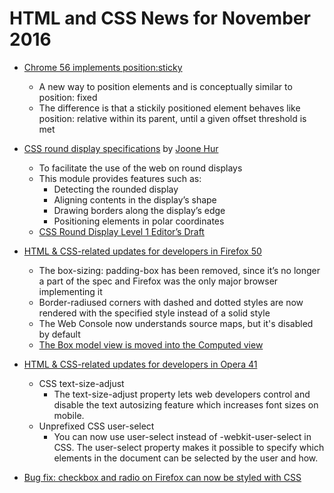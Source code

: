 # HTML and CSS News for November 2016

- [Chrome 56 implements position:sticky](https://www.chromestatus.com/feature/6190250464378880)
    + A new way to position elements and is conceptually similar to position: fixed
    + The difference is that a stickily positioned element behaves like position: relative within its parent, until a given offset threshold is met

- [CSS round display specifications](https://01.org/chromium/blogs/joone/2016/css-round-display-specifications) by [Joone Hur](https://twitter.com/joone)
    + To facilitate the use of the web on round displays
    + This module provides features such as:
        + Detecting the rounded display
        + Aligning contents in the display’s shape
        + Drawing borders along the display’s edge
        + Positioning elements in polar coordinates
    + [CSS Round Display Level 1
Editor’s Draft](https://drafts.csswg.org/css-round-display/)

- [HTML & CSS-related updates for developers in Firefox 50](https://developer.mozilla.org/en-US/Firefox/Releases/50)
    + The box-sizing: padding-box has been removed, since it’s no longer a part of the spec and Firefox was the only major browser implementing it
    + Border-radiused corners with dashed and dotted styles are now rendered with the specified style instead of a solid style
    + The Web Console now understands source maps, but it's disabled by default
    + [The Box model view is moved into the Computed view](https://developer.mozilla.org/en-US/docs/Tools/Page_Inspector/UI_Tour#Computed_view)

- [HTML & CSS-related updates for developers in Opera 41](https://dev.opera.com/blog/opera-41/)
    - CSS text-size-adjust
        - The text-size-adjust property lets web developers control and disable the text autosizing feature which increases font sizes on mobile.
    - Unprefixed CSS user-select
        - You can now use user-select instead of -webkit-user-select in CSS. The user-select property makes it possible to specify which elements in the document can be selected by the user and how.

- [Bug fix: checkbox and radio on Firefox can now be styled with CSS](https://bugzilla.mozilla.org/show_bug.cgi?id=418833)
